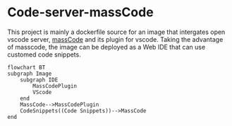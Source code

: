 # Code-server-massCode

This project is mainly a dockerfile source for an image that intergates open vscode server, [massCode](https://masscode.io/) and its plugin for vscode. Taking the advantage of masscode, the image can be deployed as a Web IDE that can use customed code snippets.

```mermaid
flowchart BT
subgraph Image
	subgraph IDE
		MassCodePlugin
		VScode
	end
	MassCode-->MassCodePlugin
	CodeSnippets((Code Snippets))-->MassCode
end
```